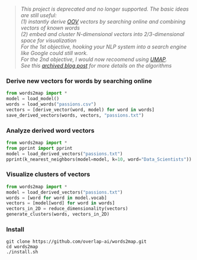 <p style="text-align: center;"><span style="font-family:georgia,serif"><img alt="" src="https://raw.githubusercontent.com/overlap-ai/words2map/master/visualizations/architecture.png" /></span></p>
 
> *This project is deprecated and no longer supported. The basic ideas are still useful:*  
> *(1) instantly derive [OOV](https://medium.com/@shabeelkandi/handling-out-of-vocabulary-words-in-natural-language-processing-based-on-context-4bbba16214d5) vectors by searching online and combining vectors of known words*  
> *(2) embed and cluster N-dimensional vectors into 2/3-dimensional space for visualization*  
> *For the 1st objective, hooking your NLP system into a search engine like Google could still work.*  
> *For the 2nd objective, I would now recoomend using [UMAP](https://github.com/lmcinnes/umap).*  
> *See this [archived blog post](http://web.archive.org/web/20160806040004if_/http://blog.yhat.com/posts/words2map.html) for more details on the algorithms*

### Derive new vectors for words by searching online

```python
from words2map import *
model = load_model()
words = load_words("passions.csv")
vectors = [derive_vector(word, model) for word in words]
save_derived_vectors(words, vectors, "passions.txt")
```

### Analyze derived word vectors
```python
from words2map import *
from pprint import pprint
model = load_derived_vectors("passions.txt")
pprint(k_nearest_neighbors(model=model, k=10, word="Data_Scientists"))
```

### Visualize clusters of vectors
```python
from words2map import *
model = load_derived_vectors("passions.txt")
words = [word for word in model.vocab]
vectors = [model[word] for word in words]
vectors_in_2D = reduce_dimensionality(vectors)
generate_clusters(words, vectors_in_2D)
```

### Install

```shell
git clone https://github.com/overlap-ai/words2map.git
cd words2map
./install.sh
```

<p style="text-align: center;"><span style="font-family:georgia,serif"><img alt="" src="https://raw.githubusercontent.com/overlap-ai/words2map/master/visualizations/passions.png" /></span></p>
